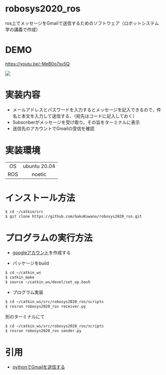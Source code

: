 # robosys2020_ros

ros上でメッセージをGmailで送信するためのソフトウェア（ロボットシステム学の講義で作成）

# DEMO

https://youtu.be/-MeB0o7sv5Q

[![](https://img.youtube.com/vi/-MeB0o7sv5Q/0.jpg)](https://www.youtube.com/watch?v=-MeB0o7sv5Q)

# 実装内容

- メールアドレスとパスワードを入力するとメッセージを記入できるので，件名と本文を入力して送信する．（宛先はコードに記入しておく）
- Subscriberがメッセージを受け取り，その旨をターミナルに表示
- 送信先のアカウントでGmailの受信を確認

# 実装環境

| | |
|:--:|:--:|
|OS|ubuntu 20.04|
|ROS|noetic|

# インストール方法

```bash
$ cd ~/catkin/src
$ git clone https://github.com/GakuKuwano/robosys2020_ros.git
```

# プログラムの実行方法

- [googleアカウント](https://www.google.com/intl/ja/account/about/)を作成する

- パッケージをbuild
```bash
$ cd ~/catkin_ws
$ catkin_make
$ source ~/catkin_ws/devel/set_up.bash
```
- プログラム実装
```bash
$ cd ~/catkin_ws/src/robosys2020_ros/scripts
$ rosrun robosys2020_ros receiver.py
```
  別のターミナルにて
```bash
$ cd ~/catkin_ws/src/robosys2020_ros/scripts
$ rosrun robosys2020_ros sender.py
```

# 引用

- [pythonでGmailを送信する](https://qiita.com/eito_2/items/ef77e44955e43f31ba78)
